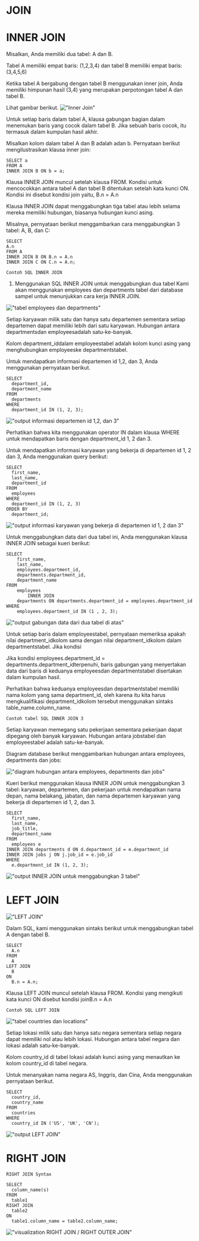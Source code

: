# JOIN

  # INNER JOIN

  Misalkan, Anda memiliki dua tabel: A dan B.

  Tabel A memiliki empat baris: (1,2,3,4) dan tabel B memiliki empat baris: (3,4,5,6)

  Ketika tabel A bergabung dengan tabel B menggunakan inner join, Anda memiliki himpunan hasil (3,4) yang merupakan perpotongan tabel A dan tabel B.

  Lihat gambar berikut.
  !["Inner Join"](https://www.sqltutorial.org/wp-content/uploads/2016/03/SQL-INNER-JOIN.png)

  Untuk setiap baris dalam tabel A, klausa gabungan bagian dalam menemukan baris yang cocok dalam tabel B. Jika sebuah baris cocok, itu termasuk dalam kumpulan hasil akhir.

  Misalkan kolom dalam tabel A dan B adalah adan b. Pernyataan berikut mengilustrasikan klausa inner join:

    SELECT a
    FROM A
    INNER JOIN B ON b = a;

  Klausa INNER JOIN muncul setelah klausa FROM. Kondisi untuk mencocokkan antara tabel A dan tabel B ditentukan setelah kata kunci ON. Kondisi ini disebut kondisi join yaitu, B.n = A.n

  Klausa INNER JOIN dapat menggabungkan tiga tabel atau lebih selama mereka memiliki hubungan, biasanya hubungan kunci asing.

  Misalnya, pernyataan berikut menggambarkan cara menggabungkan 3 tabel: A, B, dan C:

    SELECT
    A.n
    FROM A
    INNER JOIN B ON B.n = A.n
    INNER JOIN C ON C.n = A.n;


  `Contoh SQL INNER JOIN`

  1) Menggunakan SQL INNER JOIN untuk menggabungkan dua tabel
  Kami akan menggunakan employees dan departments tabel dari database sampel untuk menunjukkan cara kerja INNER JOIN.

  !["tabel employees dan departments"](https://www.sqltutorial.org/wp-content/uploads/2016/03/emp_dept_tables.png)

  Setiap karyawan milik satu dan hanya satu departemen sementara setiap departemen dapat memiliki lebih dari satu karyawan. Hubungan antara departmentsdan employeesadalah satu-ke-banyak.

  Kolom department_iddalam employeestabel adalah kolom kunci asing yang menghubungkan employeeske departmentstabel.

  Untuk mendapatkan informasi departemen id 1,2, dan 3, Anda menggunakan pernyataan berikut.

    SELECT
      department_id,
      department_name
    FROM
      departments
    WHERE
      department_id IN (1, 2, 3);

  !["output informasi departemen id 1,2, dan 3"](https://www.sqltutorial.org/wp-content/uploads/2016/03/SQL-INNER-JOIN-departments-table.png)

  Perhatikan bahwa kita menggunakan operator IN dalam klausa WHERE untuk mendapatkan baris dengan department_id 1, 2 dan 3.

  Untuk mendapatkan informasi karyawan yang bekerja di departemen id 1, 2 dan 3, Anda menggunakan query berikut:

    SELECT
      first_name,
      last_name,
      department_id
    FROM
      employees
    WHERE
      department_id IN (1, 2, 3)
    ORDER BY
      department_id;

  !["output informasi karyawan yang bekerja di departemen id 1, 2 dan 3"](https://www.sqltutorial.org/wp-content/uploads/2016/03/SQL-INNER-JOIN-employees-table.png)

  Untuk menggabungkan data dari dua tabel ini, Anda menggunakan klausa INNER JOIN sebagai kueri berikut:

    SELECT 
        first_name,
        last_name,
        employees.department_id,
        departments.department_id,
        department_name
    FROM
        employees
            INNER JOIN
        departments ON departments.department_id = employees.department_id
    WHERE
        employees.department_id IN (1 , 2, 3);

  !["output gabungan data dari dua tabel di atas"](https://www.sqltutorial.org/wp-content/uploads/2016/03/SQL-INNER-JOIN-example.png)

  Untuk setiap baris dalam employeestabel, pernyataan memeriksa apakah nilai department_idkolom sama dengan nilai department_idkolom dalam departmentstabel. Jika kondisi

  Jika kondisi employees.department_id = departments.department_idterpenuhi, baris gabungan yang menyertakan data dari baris di keduanya employeesdan departmentstabel disertakan dalam kumpulan hasil.

  Perhatikan bahwa keduanya employeesdan departmentstabel memiliki nama kolom yang sama department_id, oleh karena itu kita harus mengkualifikasi department_idkolom tersebut menggunakan sintaks table_name.column_name.


  `Contoh tabel SQL INNER JOIN 3`

  Setiap karyawan memegang satu pekerjaan sementara pekerjaan dapat dipegang oleh banyak karyawan. Hubungan antara jobstabel dan employeestabel adalah satu-ke-banyak.

  Diagram database berikut menggambarkan hubungan antara employees, departments dan jobs:

  !["diagram hubungan antara employees, departments dan jobs"](https://www.sqltutorial.org/wp-content/uploads/2016/03/emp_dept_jobs_tables.png)

  Kueri berikut menggunakan klausa INNER JOIN untuk menggabungkan 3 tabel: karyawan, departemen, dan pekerjaan untuk mendapatkan nama depan, nama belakang, jabatan, dan nama departemen karyawan yang bekerja di departemen id 1, 2, dan 3.

    SELECT
      first_name,
      last_name,
      job_title,
      department_name
    FROM
      employees e
    INNER JOIN departments d ON d.department_id = e.department_id
    INNER JOIN jobs j ON j.job_id = e.job_id
    WHERE
      e.department_id IN (1, 2, 3);

  !["output INNER JOIN untuk menggabungkan 3 tabel"](https://www.sqltutorial.org/wp-content/uploads/2016/03/SQL-INNER-JOIN-3-tables-example.png)

  # LEFT JOIN

  !["LEFT JOIN"](https://www.sqltutorial.org/wp-content/uploads/2016/03/SQL-LEFT-JOIN.png)

  Dalam SQL, kami menggunakan sintaks berikut untuk menggabungkan tabel A dengan tabel B.

    SELECT
      A.n
    FROM
      A
    LEFT JOIN 
      B 
    ON 
      B.n = A.n;

  Klausa LEFT JOIN muncul setelah klausa FROM. Kondisi yang mengikuti kata kunci ON disebut kondisi joinB.n = A.n


  `Contoh SQL LEFT JOIN`

  !["tabel countries dan locations"](https://www.sqltutorial.org/wp-content/uploads/2016/03/countries_locations_tables.png)

  Setiap lokasi milik satu dan hanya satu negara sementara setiap negara dapat memiliki nol atau lebih lokasi. Hubungan antara tabel negara dan lokasi adalah satu-ke-banyak.

  Kolom country_id di tabel lokasi adalah kunci asing yang menautkan ke kolom country_id di tabel negara.

  Untuk menanyakan nama negara AS, Inggris, dan Cina, Anda menggunakan pernyataan berikut.

    SELECT
      country_id,
      country_name
    FROM
      countries
    WHERE
      country_id IN ('US', 'UK', 'CN');

  !["output LEFT JOIN"](https://www.sqltutorial.org/wp-content/uploads/2016/03/SQL-LEFT-JOIN-countries-data.png)

  # RIGHT JOIN

  `RIGHT JOIN Syntax`

    SELECT 
      column_name(s)
    FROM 
      table1
    RIGHT JOIN 
      table2
    ON 
      table1.column_name = table2.column_name;

  !["visualization RIGHT JOIN / RIGHT OUTER JOIN"](https://www.w3schools.com/Sql/img_rightjoin.gif)

  